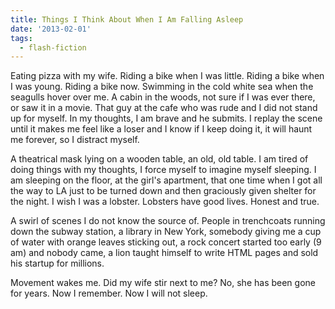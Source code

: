 ```yaml
---
title: Things I Think About When I Am Falling Asleep
date: '2013-02-01'
tags:
  - flash-fiction
---
```


Eating pizza with my wife. Riding a bike when I was little. Riding a bike when I
was young. Riding a bike now. Swimming in the cold white sea when the seagulls
hover over me. A cabin in the woods, not sure if I was ever there, or saw it in
a movie. That guy at the cafe who was rude and I did not stand up for myself. In
my thoughts, I am brave and he submits. I replay the scene until it makes me
feel like a loser and I know if I keep doing it, it will haunt me forever, so I
distract myself.

<!-- truncate -->

A theatrical mask lying on a wooden table, an old, old table. I am tired of
doing things with my thoughts, I force myself to imagine myself sleeping. I am
sleeping on the floor, at the girl's apartment, that one time when I got all the
way to LA just to be turned down and then graciously given shelter for the
night. I wish I was a lobster. Lobsters have good lives. Honest and true.

A swirl of scenes I do not know the source of. People in trenchcoats running
down the subway station, a library in New York, somebody giving me a cup of
water with orange leaves sticking out, a rock concert started too early (9 am)
and nobody came, a lion taught himself to write HTML pages and sold his startup
for millions.

Movement wakes me. Did my wife stir next to me? No, she has been gone for years.
Now I remember. Now I will not sleep.
